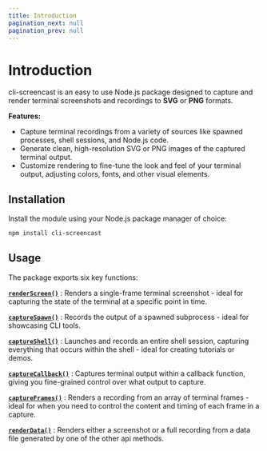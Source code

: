 ```yaml
---
title: Introduction
pagination_next: null
pagination_prev: null
---
```


# Introduction

cli-screencast is an easy to use Node.js package designed to capture and render terminal screenshots and recordings to **SVG** or **PNG** formats.

**Features:**

- Capture terminal recordings from a variety of sources like spawned processes, shell sessions, and Node.js code.
- Generate clean, high-resolution SVG or PNG images of the captured terminal output.
- Customize rendering to fine-tune the look and feel of your terminal output, adjusting colors, fonts, and other visual elements.

## Installation

Install the module using your Node.js package manager of choice:

```bash npm2yarn
npm install cli-screencast
```

## Usage

The package exports six key functions:

[**`renderScreen()`**](renderScreen.md)
: Renders a single-frame terminal screenshot - ideal for capturing the state of the terminal at a specific point in time.

[**`captureSpawn()`**](captureSpawn.md)
: Records the output of a spawned subprocess - ideal for showcasing CLI tools.

[**`captureShell()`**](captureShell.md)
: Launches and records an entire shell session, capturing everything that occurs within the shell - ideal for creating tutorials or demos.

[**`captureCallback()`**](captureCallback.md)
: Captures terminal output within a callback function, giving you fine-grained control over what output to capture.

[**`captureFrames()`**](captureFrames.md)
: Renders a recording from an array of terminal frames - ideal for when you need to control the content and timing of each frame in a capture.

[**`renderData()`**](renderData.md)
: Renders either a screenshot or a full recording from a data file generated by one of the other api methods.
